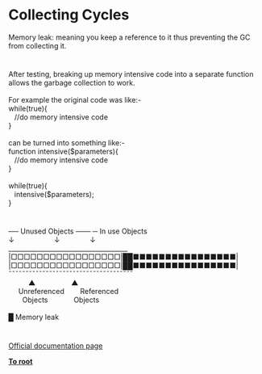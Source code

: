 # Collecting Cycles




<div class="phpcode"><span class="html">
Memory leak: meaning you keep a reference to it thus preventing the GC from collecting it.</span>
</div>
  

#


<div class="phpcode"><span class="html">
After testing, breaking up memory intensive code into a separate function allows the garbage collection to work.<br><br>For example the original code was like:-<br>while(true){<br>&#xA0;&#xA0; //do memory intensive code<br>}<br><br>can be turned into something like:-<br>function intensive($parameters){<br>&#xA0;&#xA0; //do memory intensive code<br>}<br><br>while(true){<br>&#xA0;&#xA0; intensive($parameters);<br>}</span>
</div>
  

#


<div class="phpcode"><span class="html">
&#x2500;&#x2500; Unused Objects &#x2500;&#x2500;&#x2500; &#x2500; In use Objects<br>&#x2193;&#xA0; &#xA0; &#xA0; &#xA0; &#xA0; &#xA0; &#xA0; &#xA0; &#xA0; &#xA0; &#x2193;&#xA0; &#xA0; &#xA0; &#xA0; &#xA0; &#xA0; &#xA0;&#xA0; &#x2193;<br> _____________________________________<br> |&#x25A1;&#x25A1;&#x25A1;&#x25A1;&#x25A1;&#x25A1;&#x25A1;&#x25A1;&#x25A1;&#x25A1;&#x25A1;&#x25A1;&#x25A1;&#x25A1;&#x25A1;&#x25A1;&#x25A1;|&#x2588;&#x2588;&#x25A0;&#x25A0;&#x25A0;&#x25A0;&#x25A0;&#x25A0;&#x25A0;&#x25A0;&#x25A0;&#x25A0;&#x25A0;&#x25A0;&#x25A0;&#x25A0;&#x25A0;&#x25A0;|<br> |&#x25A1;&#x25A1;&#x25A1;&#x25A1;&#x25A1;&#x25A1;&#x25A1;&#x25A1;&#x25A1;&#x25A1;&#x25A1;&#x25A1;&#x25A1;&#x25A1;&#x25A1;&#x25A1;&#x25A1;|&#x2588;&#x2588;&#x25A0;&#x25A0;&#x25A0;&#x25A0;&#x25A0;&#x25A0;&#x25A0;&#x25A0;&#x25A0;&#x25A0;&#x25A0;&#x25A0;&#x25A0;&#x25A0;&#x25A0;&#x25A0;|<br>&#xAF;&#xAF;&#xAF;&#xAF;&#xAF;&#xAF;&#xAF;&#xAF;&#xAF;&#xAF;&#xAF;&#xAF;&#xAF;&#xAF;&#xAF;&#xAF;&#xAF;&#xAF;&#xAF;&#xAF;&#xAF;&#xAF;&#xAF;&#xAF;&#xAF;&#xAF;&#xAF;&#xAF;&#xAF;&#xAF;&#xAF;&#xAF;&#xAF;&#xAF;&#xAF;&#xAF;&#xAF;<br>&#xA0; &#xA0; &#xA0; &#xA0; &#xA0; &#x25B2;&#xA0; &#xA0; &#xA0; &#xA0; &#xA0; &#xA0; &#xA0; &#xA0; &#xA0; &#x25B2;<br>&#xA0; &#xA0;&#xA0; Unreferenced&#xA0; &#xA0; &#xA0; &#xA0; Referenced<br>&#xA0; &#xA0; &#xA0;&#xA0; Objects&#xA0; &#xA0; &#xA0; &#xA0; &#xA0; &#xA0;&#xA0; Objects<br><br>&#x2588; Memory leak</span>
</div>
  

#

[Official documentation page](https://www.php.net/manual/en/features.gc.collecting-cycles.php)

**[To root](/)**